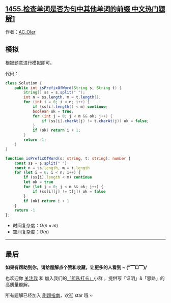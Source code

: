 ## [1455.检查单词是否为句中其他单词的前缀 中文热门题解1](https://leetcode.cn/problems/check-if-a-word-occurs-as-a-prefix-of-any-word-in-a-sentence/solutions/100000/by-ac_oier-cfsi)

作者：[AC_OIer](https://leetcode.cn/u/AC_OIer)

## 模拟

根据题意进行模拟即可。

代码：
```Java []
class Solution {
    public int isPrefixOfWord(String s, String t) {
        String[] ss = s.split(" ");
        int n = ss.length, m = t.length();
        for (int i = 0; i < n; i++) {
            if (ss[i].length() < m) continue;
            boolean ok = true;
            for (int j = 0; j < m && ok; j++) {
                if (ss[i].charAt(j) != t.charAt(j)) ok = false;
            }
            if (ok) return i + 1;
        }
        return -1;
    }
}
```
```Typescript []
function isPrefixOfWord(s: string, t: string): number {
    const ss = s.split(" ")
    const n = ss.length, m = t.length
    for (let i = 0; i < n; i++) {
        if (ss[i].length < m) continue
        let ok = true
        for (let j = 0; j < m && ok; j++) {
            if (ss[i][j] != t[j]) ok = false
        }
        if (ok) return i + 1
    }
    return -1
};
```
* 时间复杂度：$O(n \times m)$
* 空间复杂度：$O(n)$

---

## 最后

**如果有帮助到你，请给题解点个赞和收藏，让更多的人看到 ~ ("▔□▔)/**

也欢迎你 [关注我](https://oscimg.oschina.net/oscnet/up-19688dc1af05cf8bdea43b2a863038ab9e5.png) 和 加入我们的[「组队打卡」](https://leetcode-cn.com/u/ac_oier/)小群 ，提供写「证明」&「思路」的高质量题解。

所有题解已经加入 [刷题指南](https://github.com/SharingSource/LogicStack-LeetCode/wiki)，欢迎 star 哦 ~
